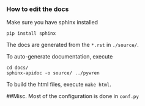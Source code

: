 ### How to edit the docs

Make sure you have sphinx installed
```
pip install sphinx
```

The docs are generated from the `*.rst` in `./source/`.

To auto-generate documentation, execute
```
cd docs/
sphinx-apidoc -o source/ ../pywren
```


To build the html files, execute `make html`.


##Misc.
Most of the configuration is done in `conf.py`
